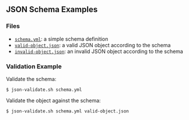 ## JSON Schema Examples

### Files

* [`schema.yml`](schema.yml): a simple schema definition
* [`valid-object.json`](valid-object.json): a valid JSON object according to the schema
* [`invalid-object.json`](invalid-object.json): an invalid JSON object according to the schema

### Validation Example

Validate the schema:
```
$ json-validate.sh schema.yml
```

Validate the object against the schema:
```
$ json-validate.sh schema.yml valid-object.json 
```
